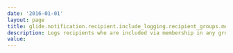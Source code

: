 ```yaml
---
date: '2016-01-01'
layout: page
title: glide.notification.recipient.include_logging.recipient_groups.membership
description: Logs recipients who are included via membership in any group provided in the notification record recipient_groups or the event parm1 or parm2 field.
value:  
---
```

